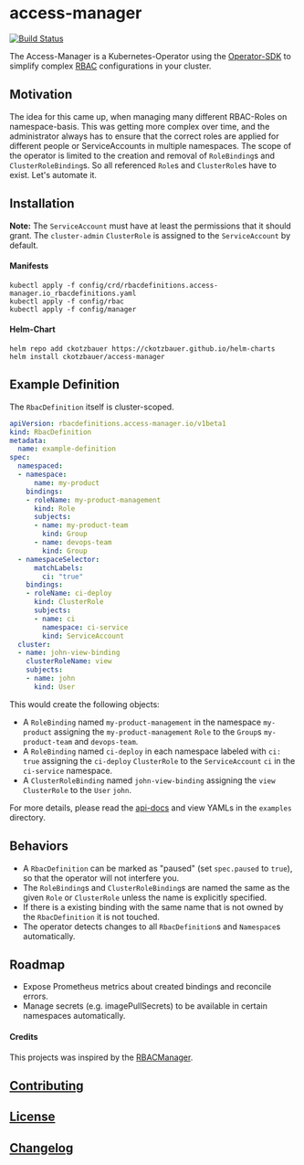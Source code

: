# access-manager

[![Build Status](https://travis-ci.org/ckotzbauer/access-manager.svg?branch=master)](https://travis-ci.org/ckotzbauer/access-manager)

The Access-Manager is a Kubernetes-Operator using the [Operator-SDK](https://github.com/operator-framework/operator-sdk) to simplify complex [RBAC](https://kubernetes.io/docs/reference/access-authn-authz/rbac/) configurations in your cluster.

## Motivation

The idea for this came up, when managing many different RBAC-Roles on namespace-basis. This was getting more complex over time, and the administrator always has to ensure that the correct roles are applied for different people or ServiceAccounts in multiple namespaces. The scope of the operator is limited to the creation and removal of `RoleBinding`s and `ClusterRoleBinding`s. So all referenced `Role`s and `ClusterRole`s have to exist. Let's automate it.

## Installation

**Note:** The `ServiceAccount` must have at least the permissions that it should grant. The `cluster-admin` `ClusterRole` is assigned to the `ServiceAccount` by default.

#### Manifests

```
kubectl apply -f config/crd/rbacdefinitions.access-manager.io_rbacdefinitions.yaml
kubectl apply -f config/rbac
kubectl apply -f config/manager
```

#### Helm-Chart

```
helm repo add ckotzbauer https://ckotzbauer.github.io/helm-charts
helm install ckotzbauer/access-manager
```

## Example Definition

The `RbacDefinition` itself is cluster-scoped.

```yaml
apiVersion: rbacdefinitions.access-manager.io/v1beta1
kind: RbacDefinition
metadata:
  name: example-definition
spec:
  namespaced:
  - namespace:
      name: my-product
    bindings:
    - roleName: my-product-management
      kind: Role
      subjects:
      - name: my-product-team
        kind: Group
      - name: devops-team
        kind: Group
  - namespaceSelector:
      matchLabels:
        ci: "true"
    bindings:
    - roleName: ci-deploy
      kind: ClusterRole
      subjects:
      - name: ci
        namespace: ci-service
        kind: ServiceAccount
  cluster:
  - name: john-view-binding
    clusterRoleName: view
    subjects:
    - name: john
      kind: User
```

This would create the following objects:
- A `RoleBinding` named `my-product-management` in the namespace `my-product` assigning the `my-product-management` `Role` to the `Group`s `my-product-team` and `devops-team`.
- A `RoleBinding` named `ci-deploy` in each namespace labeled with `ci: true` assigning the `ci-deploy` `ClusterRole` to the `ServiceAccount` `ci` in the `ci-service` namespace.
- A `ClusterRoleBinding` named `john-view-binding` assigning the `view` `ClusterRole` to the `User` `john`.

For more details, please read the [api-docs](https://github.com/ckotzbauer/access-manager/blob/master/docs/api.md) and view YAMLs in the `examples` directory.


## Behaviors

- A `RbacDefinition` can be marked as "paused" (set `spec.paused` to `true`), so that the operator will not interfere you.
- The `RoleBinding`s and `ClusterRoleBinding`s are named the same as the given `Role` or `ClusterRole` unless the name is explicitly specified.
- If there is a existing binding with the same name that is not owned by the `RbacDefinition` it is not touched.
- The operator detects changes to all `RbacDefinition`s and `Namespace`s automatically.


## Roadmap

- Expose Prometheus metrics about created bindings and reconcile errors.
- Manage secrets (e.g. imagePullSecrets) to be available in certain namespaces automatically.


#### Credits

This projects was inspired by the [RBACManager](https://github.com/FairwindsOps/rbac-manager).


[Contributing](https://github.com/ckotzbauer/access-manager/blob/master/CONTRIBUTING.md)
--------
[License](https://github.com/ckotzbauer/access-manager/blob/master/LICENSE)
--------
[Changelog](https://github.com/ckotzbauer/access-manager/blob/master/CHANGELOG.md)
--------
